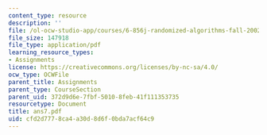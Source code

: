 ```yaml
---
content_type: resource
description: ''
file: /ol-ocw-studio-app/courses/6-856j-randomized-algorithms-fall-2002/cfd2d7778ca4a30d8d6f0bda7acf64c9_ans7.pdf
file_size: 147918
file_type: application/pdf
learning_resource_types:
- Assignments
license: https://creativecommons.org/licenses/by-nc-sa/4.0/
ocw_type: OCWFile
parent_title: Assignments
parent_type: CourseSection
parent_uid: 372d9d6e-7fbf-5010-8feb-41f111353735
resourcetype: Document
title: ans7.pdf
uid: cfd2d777-8ca4-a30d-8d6f-0bda7acf64c9
---
```


